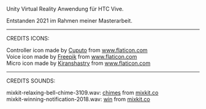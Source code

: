 Unity Virtual Reality Anwendung für HTC Vive.

Entstanden 2021 im Rahmen meiner Masterarbeit.
_____________________________________________

CREDITS ICONS:

<div>Controller icon made by <a href="https://www.flaticon.com/authors/cuputo" title="Cuputo">Cuputo</a> from <a href="https://www.flaticon.com/" title="Flaticon">www.flaticon.com</a></div>

<div>Voice icon made by <a href="https://www.freepik.com" title="Freepik">Freepik</a> from <a href="https://www.flaticon.com/" title="Flaticon">www.flaticon.com</a></div>


<div>Micro icon made by <a href="https://www.flaticon.com/authors/kiranshastry" title="Kiranshastry">Kiranshastry</a> from <a href="https://www.flaticon.com/" title="Flaticon">www.flaticon.com</a></div>

________________________________________________

CREDITS SOUNDS:

<div>mixkit-relaxing-bell-chime-3109.wav: <a href="https://mixkit.co/free-sound-effects/chimes/" title="chimes">chimes</a> from <a href="https://mixkit.co" title="Mixkit">mixkit.co</a></div>

<div>mixkit-winning-notification-2018.wav: <a href="https://mixkit.co/free-sound-effects/win/" title="win">win</a> from <a href="https://mixkit.co" title="Mixkit">mixkit.co</a></div>

